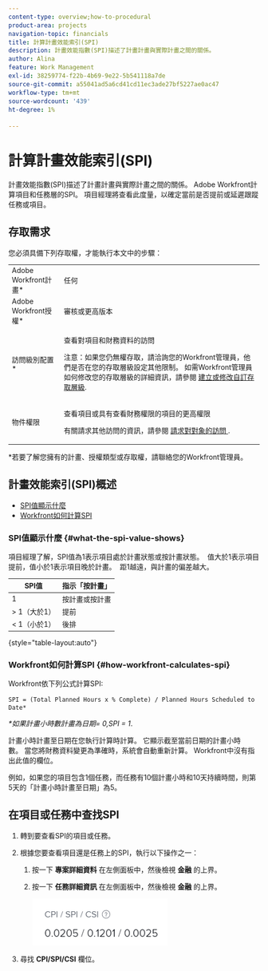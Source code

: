 ```yaml
---
content-type: overview;how-to-procedural
product-area: projects
navigation-topic: financials
title: 計算計畫效能索引(SPI)
description: 計畫效能指數(SPI)描述了計畫計畫與實際計畫之間的關係。
author: Alina
feature: Work Management
exl-id: 38259774-f22b-4b69-9e22-5b541118a7de
source-git-commit: a55041ad5a6cd41cd11ec3ade27bf5227ae0ac47
workflow-type: tm+mt
source-wordcount: '439'
ht-degree: 1%

---
```


# 計算計畫效能索引(SPI)

<!--
<p data-mc-conditions="QuicksilverOrClassic.Draft mode">(NOTE: Linked to the product. Do not change link.)</p>
-->

計畫效能指數(SPI)描述了計畫計畫與實際計畫之間的關係。 Adobe Workfront計算項目和任務層的SPI。 項目經理將查看此度量，以確定當前是否提前或延遲跟蹤任務或項目。

## 存取需求

您必須具備下列存取權，才能執行本文中的步驟：

<table style="table-layout:auto"> 
 <col> 
 <col> 
 <tbody> 
  <tr> 
   <td role="rowheader">Adobe Workfront計畫*</td> 
   <td> <p>任何</p> </td> 
  </tr> 
  <tr> 
   <td role="rowheader">Adobe Workfront授權*</td> 
   <td> <p>審核或更高版本</p> </td> 
  </tr> 
  <tr> 
   <td role="rowheader">訪問級別配置*</td> 
   <td> <p>查看對項目和財務資料的訪問</p> <p>注意：如果您仍無權存取，請洽詢您的Workfront管理員，他們是否在您的存取層級設定其他限制。 如需Workfront管理員如何修改您的存取層級的詳細資訊，請參閱 <a href="../../../administration-and-setup/add-users/configure-and-grant-access/create-modify-access-levels.md" class="MCXref xref">建立或修改自訂存取層級</a>.</p> </td> 
  </tr> 
  <tr> 
   <td role="rowheader">物件權限</td> 
   <td> <p>查看項目或具有查看財務權限的項目的更高權限</p> <p>有關請求其他訪問的資訊，請參閱 <a href="../../../workfront-basics/grant-and-request-access-to-objects/request-access.md" class="MCXref xref">請求對對象的訪問 </a>.</p> </td> 
  </tr> 
 </tbody> 
</table>

&#42;若要了解您擁有的計畫、授權類型或存取權，請聯絡您的Workfront管理員。

## 計畫效能索引(SPI)概述

* [SPI值顯示什麼](#what-the-spi-value-shows)
* [Workfront如何計算SPI](#how-workfront-calculates-spi)

### SPI值顯示什麼 {#what-the-spi-value-shows}

項目經理了解，SPI值為1表示項目處於計畫狀態或按計畫狀態。  值大於1表示項目提前，值小於1表示項目晚於計畫。  距1越遠，與計畫的偏差越大。

| **SPI值** | **指示「按計畫」** |
|---|---|
| 1 | 按計畫或按計畫 |
| > 1（大於1） | 提前 |
| &lt; 1（小於1） | 後排 |

{style=&quot;table-layout:auto&quot;}

### Workfront如何計算SPI  {#how-workfront-calculates-spi}

Workfront依下列公式計算SPI:

```
SPI = (Total Planned Hours x % Complete) / Planned Hours Scheduled to Date*
```

*&#42;如果計畫小時數計畫為日期= 0,SPI = 1*.

計畫小時計畫至日期在您執行計算時計算。 它顯示截至當前日期的計畫小時數。 當您將財務資料變更為準確時，系統會自動重新計算。 Workfront中沒有指出此值的欄位。

例如，如果您的項目包含1個任務，而任務有10個計畫小時和10天持續時間，則第5天的「計畫小時計畫至日期」為5。 

## 在項目或任務中查找SPI

1. 轉到要查看SPI的項目或任務。
1. 根據您要查看項目還是任務上的SPI，執行以下操作之一：

   1. 按一下 **專案詳細資料** 在左側面板中，然後檢視 **金融** 的上界。

   1. 按一下 **任務詳細資訊** 在左側面板中，然後檢視 **金融** 的上界。

      ![](assets/spi-on-project-nwe.png)

1. 尋找 **CPI/SPI/CSI** 欄位。
